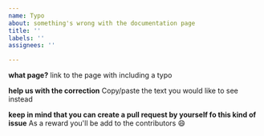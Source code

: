 ```yaml
---
name: Typo
about: something's wrong with the documentation page
title: ''
labels: ''
assignees: ''

---
```


**what page?**
link to the page with including a typo

**help us with the correction**
Copy/paste the text you would like to see instead

**keep in mind that you can create a pull request by yourself fo this kind of issue**
As a reward you'll be add to the contributors :smile:
